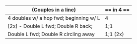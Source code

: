 |(Couples in a line) | == in 4 == |
|----|-----|
|4 doubles w/ a hop fwd; beginning w/ L | 4|
|[2x] - Double L fwd; Double R back;| 1;1|
|Double L fwd; Double R circling away |1;1 (2x) |
